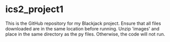 # ics2_project1
This is the GitHub repository for my Blackjack project. Ensure that all files downloaded are in the same location before running.
Unzip 'images' and place in the same directory as the py files. Otherwise, the code will not run.
